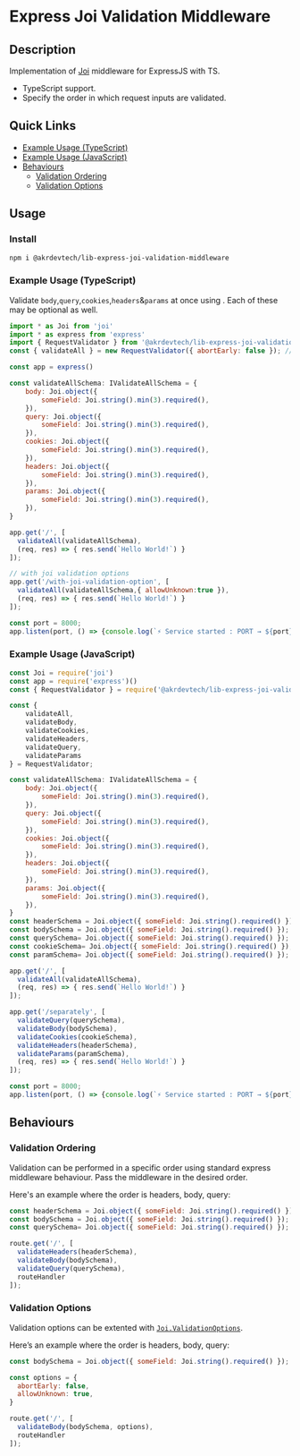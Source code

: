 # Express Joi Validation Middleware
## Description
Implementation of [Joi](https://www.npmjs.com/package/joi) middleware for ExpressJS with TS.
-   TypeScript support.
-   Specify the order in which request inputs are validated.
## Quick Links

-   [Example Usage (TypeScript)](https://www.npmjs.com/package/@akrdevtech/lib-express-joi-validation-middleware#Example-Usage-typescript)
-   [Example Usage (JavaScript)](https://www.npmjs.com/package/@akrdevtech/lib-express-joi-validation-middleware#Example-Usage-javascript)
-   [Behaviours](https://www.npmjs.com/package/@akrdevtech/lib-express-joi-validation-middleware#Behaviours)
    -   [Validation Ordering](https://www.npmjs.com/package/@akrdevtech/lib-express-joi-validation-middleware#validation-ordering)
    - [Validation Options](https://www.npmjs.com/package/@akrdevtech/lib-express-joi-validation-middleware#validation-options)
## Usage
### Install
```sh
npm i @akrdevtech/lib-express-joi-validation-middleware
```
### [](https://www.npmjs.com/package/@akrdevtech/lib-express-joi-validation-middleware#Example-Usage-typescript) Example Usage (TypeScript)

Validate `body`,`query`,`cookies`,`headers`&`params` at once using . Each of these may be optional as well.
```js script
import * as Joi from 'joi'
import * as express from 'express'
import { RequestValidator } from '@akrdevtech/lib-express-joi-validation-middleware';
const { validateAll } = new RequestValidator({ abortEarly: false }); // parameters of constructor is optional

const app = express()

const validateAllSchema: IValidateAllSchema = {
    body: Joi.object({
        someField: Joi.string().min(3).required(),
    }),
    query: Joi.object({
        someField: Joi.string().min(3).required(),
    }),
    cookies: Joi.object({
        someField: Joi.string().min(3).required(),
    }),
    headers: Joi.object({
        someField: Joi.string().min(3).required(),
    }),
    params: Joi.object({
        someField: Joi.string().min(3).required(),
    }),
}

app.get('/', [
  validateAll(validateAllSchema),
  (req, res) => { res.send(`Hello World!`) }
]);

// with joi validation options
app.get('/with-joi-validation-option', [
  validateAll(validateAllSchema,{ allowUnknown:true }),
  (req, res) => { res.send(`Hello World!`) }
]);

const port = 8000;
app.listen(port, () => {console.log(`⚡️ Service started : PORT → ${port}}`);
```
### [](https://www.npmjs.com/package/@akrdevtech/lib-express-joi-validation-middleware#Example-Usage-javascript) Example Usage (JavaScript)
```js script
const Joi = require('joi')
const app = require('express')()
const { RequestValidator } = require('@akrdevtech/lib-express-joi-validation-middleware');

const {
    validateAll,
    validateBody,
    validateCookies,
    validateHeaders,
    validateQuery,
    validateParams
} = RequestValidator;

const validateAllSchema: IValidateAllSchema = {
    body: Joi.object({
        someField: Joi.string().min(3).required(),
    }),
    query: Joi.object({
        someField: Joi.string().min(3).required(),
    }),
    cookies: Joi.object({
        someField: Joi.string().min(3).required(),
    }),
    headers: Joi.object({
        someField: Joi.string().min(3).required(),
    }),
    params: Joi.object({
        someField: Joi.string().min(3).required(),
    }),
}
const headerSchema = Joi.object({ someField: Joi.string().required() });
const bodySchema = Joi.object({ someField: Joi.string().required() });
const querySchema= Joi.object({ someField: Joi.string().required() });
const cookieSchema= Joi.object({ someField: Joi.string().required() });
const paramSchema= Joi.object({ someField: Joi.string().required() });

app.get('/', [
  validateAll(validateAllSchema),
  (req, res) => { res.send(`Hello World!`) }
]);

app.get('/separately', [
  validateQuery(querySchema),
  validateBody(bodySchema),
  validateCookies(cookieSchema),
  validateHeaders(headerSchema),
  validateParams(paramSchema),
  (req, res) => { res.send(`Hello World!`) }
]);

const port = 8000;
app.listen(port, () => {console.log(`⚡️ Service started : PORT → ${port}}`);
```
##  [](https://www.npmjs.com/package/@akrdevtech/lib-express-joi-validation-middleware#Behaviours)Behaviours


### [](https://www.npmjs.com/package/@akrdevtech/lib-express-joi-validation-middleware#validation-ordering)Validation Ordering

Validation can be performed in a specific order using standard express middleware behaviour. Pass the middleware in the desired order.

Here's an example where the order is headers, body, query:
```js script
const headerSchema = Joi.object({ someField: Joi.string().required() });
const bodySchema = Joi.object({ someField: Joi.string().required() });
const querySchema= Joi.object({ someField: Joi.string().required() });

route.get('/', [
  validateHeaders(headerSchema),
  validateBody(bodySchema),
  validateQuery(querySchema),
  routeHandler
]);
```

### [](https://www.npmjs.com/package/@akrdevtech/lib-express-joi-validation-middleware#validation-options)Validation Options
Validation options can be extented with [`Joi.ValidationOptions`](https://joi.dev/api/?v=17.7.0#anyvalidatevalue-options).

Here’s an example where the order is headers, body, query:
```js script
const bodySchema = Joi.object({ someField: Joi.string().required() });

const options = {
  abortEarly: false,
  allowUnknown: true,
}

route.get('/', [
  validateBody(bodySchema, options),
  routeHandler
]);
```